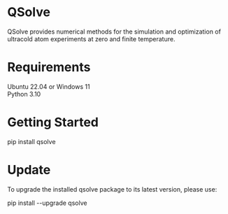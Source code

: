 # QSolve

QSolve provides numerical methods for the simulation and optimization 
of ultracold atom experiments at zero and finite temperature.

# Requirements

Ubuntu 22.04 or Windows 11\
Python 3.10

# Getting Started

pip install qsolve

# Update

To upgrade the installed qsolve package to its latest version, please use:

pip install --upgrade qsolve

